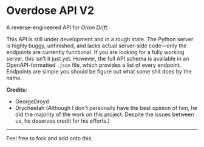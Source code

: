 
# Overdose API V2 

A reverse-engineered API for *Orion Drift*.

This API is still under development and in a rough state. The Python server is highly buggy, unfinished, and lacks actual server-side code—only the endpoints are currently functional. If you are looking for a fully working server, this isn’t it just yet. However, the full API schema is available in an OpenAPI-formatted `.json` file, which provides a list of every endpoint. Endpoints are simple you should be figure out what some shit does by the name.

**Credits:**

- GeorgeDroyd  
- Drycheetah (Although I don't personally have the best opinion of him, he did the majority of the work on this project. Despite the issues between us, he deserves credit for his efforts.)

---

Feel free to fork and add onto this. 
